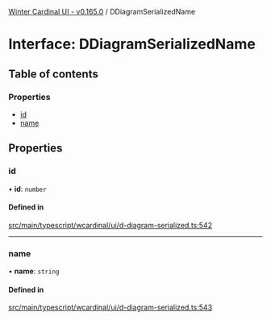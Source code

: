 [Winter Cardinal UI - v0.165.0](../index.md) / DDiagramSerializedName

# Interface: DDiagramSerializedName

## Table of contents

### Properties

- [id](DDiagramSerializedName.md#id)
- [name](DDiagramSerializedName.md#name)

## Properties

### id

• **id**: `number`

#### Defined in

[src/main/typescript/wcardinal/ui/d-diagram-serialized.ts:542](https://github.com/winter-cardinal/winter-cardinal-ui/blob/v0.165.0/src/main/typescript/wcardinal/ui/d-diagram-serialized.ts#L542)

___

### name

• **name**: `string`

#### Defined in

[src/main/typescript/wcardinal/ui/d-diagram-serialized.ts:543](https://github.com/winter-cardinal/winter-cardinal-ui/blob/v0.165.0/src/main/typescript/wcardinal/ui/d-diagram-serialized.ts#L543)
